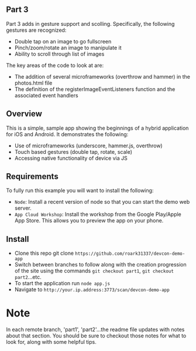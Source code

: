 ## Part 3
Part 3 adds in gesture support and scolling.  Specifically, the following gestures are recognized:

* Double tap on an image to go fullscreen
* Pinch/zoom/rotate an image to manipulate it
* Ability to scroll through list of images

The key areas of the code to look at are:

* The addition of several microframeworks (overthrow and hammer) in the photos.html file
* The definition of the registerImageEventListeners function and the associated event handlers

## Overview

This is a simple, sample app showing the beginnings of a hybrid application for iOS and Android.  It demonstrates the following:

* Use of microframeworks (underscore, hammer.js, overthrow)
* Touch based gestures (double tap, rotate, scale)
* Accessing native functionality of device via JS


## Requirements

To fully run this example you will want to install the following:
* `Node`: Install a recent version of node so that you can start the demo web server.
* `App Cloud Workshop`: Install the workshop from the Google Play/Apple App Store.  This allows you to preview the app on your phone.

## Install

* Clone this repo git clone `https://github.com/roark31337/devcon-demo-app`
* Switch between branches to follow along with the creation progression of the site using the commands `git checkout part1`, `git checkout part2`...etc.
* To start the application run `node app.js`
* Navigate to `http://your.ip.address:3773/scan/devcon-demo-app`

# Note
In each remote branch, 'part1', 'part2'...the readme file updates with notes about that section.  You should be sure to checkout those notes for what to look for, along with some helpful tips.


